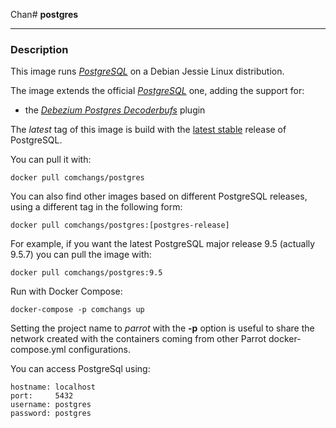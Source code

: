 Chan# **postgres**
___

### Description

This image runs [*PostgreSQL*](https://www.postgresql.org/) on a Debian Jessie Linux distribution.

The image extends the official [*PostgreSQL*](https://hub.docker.com/_/postgres/) one, adding the support for:

 * the [*Debezium Postgres Decoderbufs*](https://github.com/debezium/postgres-decoderbufs.git) plugin

The *latest* tag of this image is build with the [latest stable](https://www.postgresql.org/) release of PostgreSQL.

You can pull it with:

    docker pull comchangs/postgres


You can also find other images based on different PostgreSQL releases, using a different tag in the following form:

    docker pull comchangs/postgres:[postgres-release]


For example, if you want the latest PostgreSQL major release 9.5 (actually 9.5.7) you can pull the image with:

    docker pull comchangs/postgres:9.5

Run with Docker Compose:

    docker-compose -p comchangs up

Setting the project name to *parrot* with the **-p** option is useful to share the network created with the containers coming from other Parrot docker-compose.yml configurations.

You can access PostgreSql using:

    hostname: localhost
    port:     5432
    username: postgres
    password: postgres

